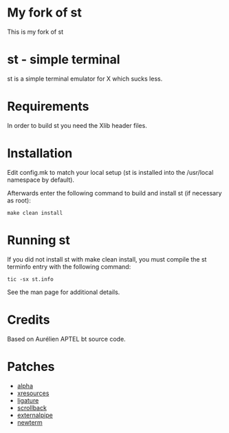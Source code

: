 # My fork of st
This is my fork of st

# st - simple terminal
st is a simple terminal emulator for X which sucks less.


# Requirements
In order to build st you need the Xlib header files.


# Installation
Edit config.mk to match your local setup (st is installed into
the /usr/local namespace by default).

Afterwards enter the following command to build and install st (if
necessary as root):

    make clean install


# Running st
If you did not install st with make clean install, you must compile
the st terminfo entry with the following command:

    tic -sx st.info

See the man page for additional details.

# Credits
Based on Aurélien APTEL <aurelien dot aptel at gmail dot com> bt source code.

# Patches
* [alpha](https://st.suckless.org/patches/alpha/)
* [xresources](https://st.suckless.org/patches/xresources-with-reload-signal/)
* [ligature](https://st.suckless.org/patches/ligatures/)
* [scrollback](https://st.suckless.org/patches/scrollback/)
* [externalpipe](https://st.suckless.org/patches/externalpipe/)
* [newterm](https://st.suckless.org/patches/newterm/)

